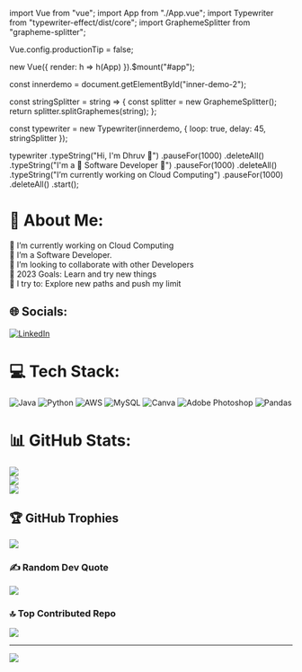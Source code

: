 import Vue from "vue";
import App from "./App.vue";
import Typewriter from "typewriter-effect/dist/core";
import GraphemeSplitter from "grapheme-splitter";

Vue.config.productionTip = false;

new Vue({
  render: h => h(App)
}).$mount("#app");

const innerdemo = document.getElementById("inner-demo-2");

const stringSplitter = string => {
  const splitter = new GraphemeSplitter();
  return splitter.splitGraphemes(string);
};

const typewriter = new Typewriter(innerdemo, {
  loop: true,
  delay: 45,
  stringSplitter
});

typewriter
  .typeString("Hi, I'm Dhruv 👋")
  .pauseFor(1000)
  .deleteAll()
  .typeString("I'm a 🚀 Software Developer 🚀")
  .pauseFor(1000)
  .deleteAll()
  .typeString("I’m currently working on Cloud Computing")
  .pauseFor(1000)
  .deleteAll()
  .start();

# 💫 About Me:
🔭 I’m currently working on Cloud Computing<br>🌱 I’m a Software Developer.<br>👯 I’m looking to collaborate with other Developers<br>🥅 2023 Goals: Learn and try new things<br>🧗 I try to: Explore new paths and push my limit


## 🌐 Socials:
[![LinkedIn](https://img.shields.io/badge/LinkedIn-%230077B5.svg?logo=linkedin&logoColor=white)](https://linkedin.com/in/dhruvagrawal05) 

# 💻 Tech Stack:
![Java](https://img.shields.io/badge/java-%23ED8B00.svg?style=flat&logo=java&logoColor=white) ![Python](https://img.shields.io/badge/python-3670A0?style=flat&logo=python&logoColor=ffdd54) ![AWS](https://img.shields.io/badge/AWS-%23FF9900.svg?style=flat&logo=amazon-aws&logoColor=white) ![MySQL](https://img.shields.io/badge/mysql-%2300f.svg?style=flat&logo=mysql&logoColor=white) ![Canva](https://img.shields.io/badge/Canva-%2300C4CC.svg?style=flat&logo=Canva&logoColor=white) ![Adobe Photoshop](https://img.shields.io/badge/adobephotoshop-%2331A8FF.svg?style=flat&logo=adobephotoshop&logoColor=white) ![Pandas](https://img.shields.io/badge/pandas-%23150458.svg?style=flat&logo=pandas&logoColor=white)
# 📊 GitHub Stats:
![](https://github-readme-stats.vercel.app/api?username=DhruvAgrawal05&theme=tokyonight&hide_border=false&include_all_commits=true&count_private=true)<br/>
![](https://github-readme-streak-stats.herokuapp.com/?user=DhruvAgrawal05&theme=tokyonight&hide_border=false)<br/>
![](https://github-readme-stats.vercel.app/api/top-langs/?username=DhruvAgrawal05&theme=tokyonight&hide_border=false&include_all_commits=true&count_private=true&layout=compact)

## 🏆 GitHub Trophies
![](https://github-profile-trophy.vercel.app/?username=DhruvAgrawal05&theme=radical&no-frame=false&no-bg=false&margin-w=4)

### ✍️ Random Dev Quote
![](https://quotes-github-readme.vercel.app/api?type=horizontal&theme=radical)

### 🔝 Top Contributed Repo
![](https://github-contributor-stats.vercel.app/api?username=DhruvAgrawal05&limit=5&theme=dark&combine_all_yearly_contributions=true)

---
[![](https://visitcount.itsvg.in/api?id=DhruvAgrawal05&icon=0&color=0)](https://visitcount.itsvg.in)

<!-- Proudly created with GPRM ( https://gprm.itsvg.in ) -->
